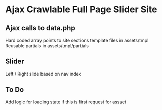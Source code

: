 # Ajax Crawlable Full Page Slider Site

## Ajax calls to data.php
Hard coded array points to site sections template files in assets/tmpl
Reusable partials in assets/tmpl/partials

## Slider
Left / Right slide based on nav index

## To Do
Add logic for loading state if this is first request for assset
